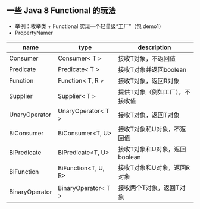 ## 一些 Java 8 Functional 的玩法

- 举例：枚举类 + Functional 实现一个轻量级“工厂”（包 demo1）
- PropertyNamer

| name           | type                | description                     |
| -------------- | ------------------- | ------------------------------- |
| Consumer       | Consumer< T >       | 接收T对象，不返回值             |
| Predicate      | Predicate< T >      | 接收T对象并返回boolean          |
| Function       | Function< T, R >    | 接收T对象，返回R对象            |
| Supplier       | Supplier< T >       | 提供T对象（例如工厂），不接收值 |
| UnaryOperator  | UnaryOperator< T >  | 接收T对象，返回T对象            |
| BiConsumer     | BiConsumer<T, U>    | 接收T对象和U对象，不返回值      |
| BiPredicate    | BiPredicate<T, U>   | 接收T对象和U对象，返回boolean   |
| BiFunction     | BiFunction<T, U, R> | 接收T对象和U对象，返回R对象     |
| BinaryOperator | BinaryOperator< T > | 接收两个T对象，返回T对象        |